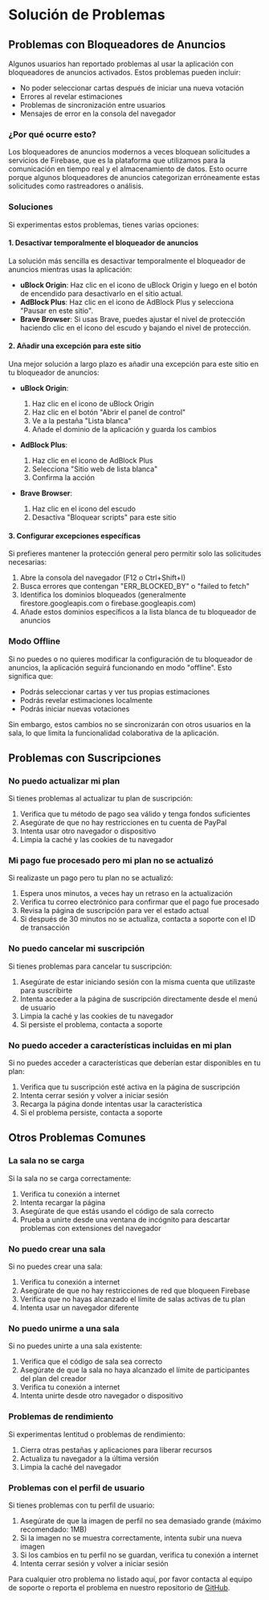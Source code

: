 # Solución de Problemas

## Problemas con Bloqueadores de Anuncios

Algunos usuarios han reportado problemas al usar la aplicación con bloqueadores de anuncios activados. Estos problemas pueden incluir:

- No poder seleccionar cartas después de iniciar una nueva votación
- Errores al revelar estimaciones
- Problemas de sincronización entre usuarios
- Mensajes de error en la consola del navegador

### ¿Por qué ocurre esto?

Los bloqueadores de anuncios modernos a veces bloquean solicitudes a servicios de Firebase, que es la plataforma que utilizamos para la comunicación en tiempo real y el almacenamiento de datos. Esto ocurre porque algunos bloqueadores de anuncios categorizan erróneamente estas solicitudes como rastreadores o análisis.

### Soluciones

Si experimentas estos problemas, tienes varias opciones:

#### 1. Desactivar temporalmente el bloqueador de anuncios

La solución más sencilla es desactivar temporalmente el bloqueador de anuncios mientras usas la aplicación:

- **uBlock Origin**: Haz clic en el icono de uBlock Origin y luego en el botón de encendido para desactivarlo en el sitio actual.
- **AdBlock Plus**: Haz clic en el icono de AdBlock Plus y selecciona "Pausar en este sitio".
- **Brave Browser**: Si usas Brave, puedes ajustar el nivel de protección haciendo clic en el icono del escudo y bajando el nivel de protección.

#### 2. Añadir una excepción para este sitio

Una mejor solución a largo plazo es añadir una excepción para este sitio en tu bloqueador de anuncios:

- **uBlock Origin**: 
  1. Haz clic en el icono de uBlock Origin
  2. Haz clic en el botón "Abrir el panel de control"
  3. Ve a la pestaña "Lista blanca"
  4. Añade el dominio de la aplicación y guarda los cambios

- **AdBlock Plus**:
  1. Haz clic en el icono de AdBlock Plus
  2. Selecciona "Sitio web de lista blanca"
  3. Confirma la acción

- **Brave Browser**:
  1. Haz clic en el icono del escudo
  2. Desactiva "Bloquear scripts" para este sitio

#### 3. Configurar excepciones específicas

Si prefieres mantener la protección general pero permitir solo las solicitudes necesarias:

1. Abre la consola del navegador (F12 o Ctrl+Shift+I)
2. Busca errores que contengan "ERR_BLOCKED_BY" o "failed to fetch"
3. Identifica los dominios bloqueados (generalmente firestore.googleapis.com o firebase.googleapis.com)
4. Añade estos dominios específicos a la lista blanca de tu bloqueador de anuncios

### Modo Offline

Si no puedes o no quieres modificar la configuración de tu bloqueador de anuncios, la aplicación seguirá funcionando en modo "offline". Esto significa que:

- Podrás seleccionar cartas y ver tus propias estimaciones
- Podrás revelar estimaciones localmente
- Podrás iniciar nuevas votaciones

Sin embargo, estos cambios no se sincronizarán con otros usuarios en la sala, lo que limita la funcionalidad colaborativa de la aplicación.

## Problemas con Suscripciones

### No puedo actualizar mi plan

Si tienes problemas al actualizar tu plan de suscripción:

1. Verifica que tu método de pago sea válido y tenga fondos suficientes
2. Asegúrate de que no hay restricciones en tu cuenta de PayPal
3. Intenta usar otro navegador o dispositivo
4. Limpia la caché y las cookies de tu navegador

### Mi pago fue procesado pero mi plan no se actualizó

Si realizaste un pago pero tu plan no se actualizó:

1. Espera unos minutos, a veces hay un retraso en la actualización
2. Verifica tu correo electrónico para confirmar que el pago fue procesado
3. Revisa la página de suscripción para ver el estado actual
4. Si después de 30 minutos no se actualiza, contacta a soporte con el ID de transacción

### No puedo cancelar mi suscripción

Si tienes problemas para cancelar tu suscripción:

1. Asegúrate de estar iniciando sesión con la misma cuenta que utilizaste para suscribirte
2. Intenta acceder a la página de suscripción directamente desde el menú de usuario
3. Limpia la caché y las cookies de tu navegador
4. Si persiste el problema, contacta a soporte

### No puedo acceder a características incluidas en mi plan

Si no puedes acceder a características que deberían estar disponibles en tu plan:

1. Verifica que tu suscripción esté activa en la página de suscripción
2. Intenta cerrar sesión y volver a iniciar sesión
3. Recarga la página donde intentas usar la característica
4. Si el problema persiste, contacta a soporte

## Otros Problemas Comunes

### La sala no se carga

Si la sala no se carga correctamente:

1. Verifica tu conexión a internet
2. Intenta recargar la página
3. Asegúrate de que estás usando el código de sala correcto
4. Prueba a unirte desde una ventana de incógnito para descartar problemas con extensiones del navegador

### No puedo crear una sala

Si no puedes crear una sala:

1. Verifica tu conexión a internet
2. Asegúrate de que no hay restricciones de red que bloqueen Firebase
3. Verifica que no hayas alcanzado el límite de salas activas de tu plan
4. Intenta usar un navegador diferente

### No puedo unirme a una sala

Si no puedes unirte a una sala existente:

1. Verifica que el código de sala sea correcto
2. Asegúrate de que la sala no haya alcanzado el límite de participantes del plan del creador
3. Verifica tu conexión a internet
4. Intenta unirte desde otro navegador o dispositivo

### Problemas de rendimiento

Si experimentas lentitud o problemas de rendimiento:

1. Cierra otras pestañas y aplicaciones para liberar recursos
2. Actualiza tu navegador a la última versión
3. Limpia la caché del navegador

### Problemas con el perfil de usuario

Si tienes problemas con tu perfil de usuario:

1. Asegúrate de que la imagen de perfil no sea demasiado grande (máximo recomendado: 1MB)
2. Si la imagen no se muestra correctamente, intenta subir una nueva imagen
3. Si los cambios en tu perfil no se guardan, verifica tu conexión a internet
4. Intenta cerrar sesión y volver a iniciar sesión

Para cualquier otro problema no listado aquí, por favor contacta al equipo de soporte o reporta el problema en nuestro repositorio de [GitHub](https://github.com/ProDrifterDK/poker-planning).